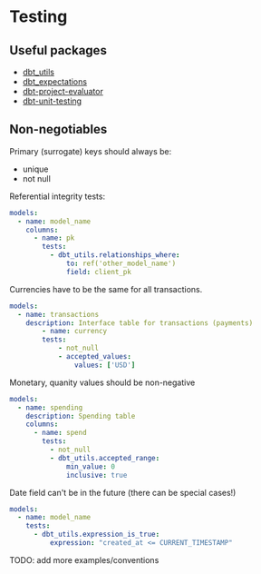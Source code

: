 # Testing

## Useful packages

- [dbt_utils](https://github.com/dbt-labs/dbt-utils#relationships_where-source)
- [dbt_expectations](https://github.com/calogica/dbt-expectations)
- [dbt-project-evaluator](https://github.com/dbt-labs/dbt-project-evaluator)
- [dbt-unit-testing](https://github.com/EqualExperts/dbt-unit-testing)

## Non-negotiables

Primary (surrogate) keys should always be:

- unique
- not null

Referential integrity tests:

```yml
models:
  - name: model_name
    columns:
      - name: pk
        tests:
          - dbt_utils.relationships_where:
              to: ref('other_model_name')
              field: client_pk
```

Currencies have to be the same for all transactions.

```yml
models:
  - name: transactions
    description: Interface table for transactions (payments)
        - name: currency
        tests:
            - not_null
            - accepted_values:
                values: ['USD']
```

Monetary, quanity values should be non-negative

```yml
models:
  - name: spending
    description: Spending table
    columns:
      - name: spend
        tests:
          - not_null
          - dbt_utils.accepted_range:
              min_value: 0
              inclusive: true
```

Date field can't be in the future (there can be special cases!)

```yml
models:
  - name: model_name
    tests:
      - dbt_utils.expression_is_true:
          expression: "created_at <= CURRENT_TIMESTAMP"
```

TODO: add more examples/conventions
